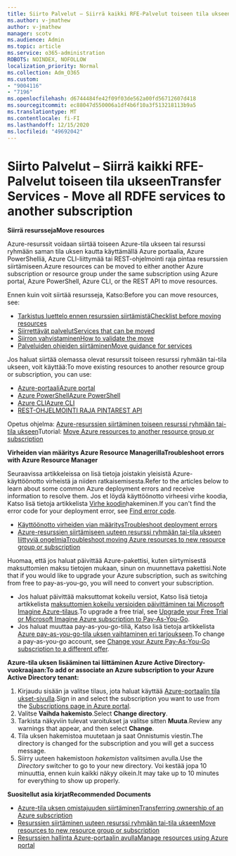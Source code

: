 ```yaml
---
title: Siirto Palvelut – Siirrä kaikki RFE-Palvelut toiseen tila ukseen
ms.author: v-jmathew
author: v-jmathew
manager: scotv
ms.audience: Admin
ms.topic: article
ms.service: o365-administration
ROBOTS: NOINDEX, NOFOLLOW
localization_priority: Normal
ms.collection: Adm_O365
ms.custom:
- "9004116"
- "7196"
ms.openlocfilehash: d6744484fe42f09f03de562a00fd56712607d418
ms.sourcegitcommit: ec88047d550006a1df4b6f10a3f513218113b9a5
ms.translationtype: MT
ms.contentlocale: fi-FI
ms.lasthandoff: 12/15/2020
ms.locfileid: "49692042"
---
```

# <a name="transfer-services---move-all-rdfe-services-to-another-subscription"></a><span data-ttu-id="b913e-102">Siirto Palvelut – Siirrä kaikki RFE-Palvelut toiseen tila ukseen</span><span class="sxs-lookup"><span data-stu-id="b913e-102">Transfer Services - Move all RDFE services to another subscription</span></span>

<span data-ttu-id="b913e-103">**Siirrä resursseja**</span><span class="sxs-lookup"><span data-stu-id="b913e-103">**Move resources**</span></span>

<span data-ttu-id="b913e-104">Azure-resurssit voidaan siirtää toiseen Azure-tila ukseen tai resurssi ryhmään saman tila uksen kautta käyttämällä Azure portaalia, Azure PowerShelliä, Azure CLI-liittymää tai REST-ohjelmointi raja pintaa resurssien siirtämiseen.</span><span class="sxs-lookup"><span data-stu-id="b913e-104">Azure resources can be moved to either another Azure subscription or resource group under the same subscription using Azure portal, Azure PowerShell, Azure CLI, or the REST API to move resources.</span></span>

<span data-ttu-id="b913e-105">Ennen kuin voit siirtää resursseja, Katso:</span><span class="sxs-lookup"><span data-stu-id="b913e-105">Before you can move resources, see:</span></span>

- [<span data-ttu-id="b913e-106">Tarkistus luettelo ennen resurssien siirtämistä</span><span class="sxs-lookup"><span data-stu-id="b913e-106">Checklist before moving resources</span></span>](https://docs.microsoft.com/azure/azure-resource-manager/resource-group-move-resources?WT.mc_id=Portal-Microsoft_Azure_Support#checklist-before-moving-resources)
- [<span data-ttu-id="b913e-107">Siirrettävät palvelut</span><span class="sxs-lookup"><span data-stu-id="b913e-107">Services that can be moved</span></span>](https://docs.microsoft.com/azure/azure-resource-manager/move-support-resources?WT.mc_id=Portal-Microsoft_Azure_Support)
- [<span data-ttu-id="b913e-108">Siirron vahvistaminen</span><span class="sxs-lookup"><span data-stu-id="b913e-108">How to validate the move</span></span>](https://docs.microsoft.com/azure/azure-resource-manager/resource-group-move-resources?WT.mc_id=Portal-Microsoft_Azure_Support#validate-move)
- [<span data-ttu-id="b913e-109">Palveluiden ohjeiden siirtäminen</span><span class="sxs-lookup"><span data-stu-id="b913e-109">Move guidance for services</span></span>](https://docs.microsoft.com/azure/azure-resource-manager/move-limitations/app-service-move-limitations?WT.mc_id=Portal-Microsoft_Azure_Support)

<span data-ttu-id="b913e-110">Jos haluat siirtää olemassa olevat resurssit toiseen resurssi ryhmään tai-tila ukseen, voit käyttää:</span><span class="sxs-lookup"><span data-stu-id="b913e-110">To move existing resources to another resource group or subscription, you can use:</span></span>

- [<span data-ttu-id="b913e-111">Azure-portaali</span><span class="sxs-lookup"><span data-stu-id="b913e-111">Azure portal</span></span>](https://docs.microsoft.com/azure/azure-resource-manager/resource-group-move-resources?WT.mc_id=Portal-Microsoft_Azure_Support#use-the-portal)
- [<span data-ttu-id="b913e-112">Azure PowerShell</span><span class="sxs-lookup"><span data-stu-id="b913e-112">Azure PowerShell</span></span>](https://docs.microsoft.com/azure/azure-resource-manager/resource-group-move-resources?WT.mc_id=Portal-Microsoft_Azure_Support#use-azure-powershell)
- [<span data-ttu-id="b913e-113">Azure CLI</span><span class="sxs-lookup"><span data-stu-id="b913e-113">Azure CLI</span></span>](https://docs.microsoft.com/azure/azure-resource-manager/resource-group-move-resources?WT.mc_id=Portal-Microsoft_Azure_Support#use-azure-cli)
- [<span data-ttu-id="b913e-114">REST-OHJELMOINTI RAJA PINTA</span><span class="sxs-lookup"><span data-stu-id="b913e-114">REST API</span></span>](https://docs.microsoft.com/azure/azure-resource-manager/resource-group-move-resources?WT.mc_id=Portal-Microsoft_Azure_Support#use-rest-api)

<span data-ttu-id="b913e-115">Opetus ohjelma: [Azure-resurssien siirtäminen toiseen resurssi ryhmään tai-tila ukseen](https://docs.microsoft.com/azure/azure-resource-manager/resource-manager-tutorial-move-resources)</span><span class="sxs-lookup"><span data-stu-id="b913e-115">Tutorial: [Move Azure resources to another resource group or subscription](https://docs.microsoft.com/azure/azure-resource-manager/resource-manager-tutorial-move-resources)</span></span>

<span data-ttu-id="b913e-116">**Virheiden vian määritys Azure Resource Managerilla**</span><span class="sxs-lookup"><span data-stu-id="b913e-116">**Troubleshoot errors with Azure Resource Manager**</span></span>

<span data-ttu-id="b913e-117">Seuraavissa artikkeleissa on lisä tietoja joistakin yleisistä Azure-käyttöönotto virheistä ja niiden ratkaisemisesta.</span><span class="sxs-lookup"><span data-stu-id="b913e-117">Refer to the articles below to learn about some common Azure deployment errors and receive information to resolve them.</span></span> <span data-ttu-id="b913e-118">Jos et löydä käyttöönotto virheesi virhe koodia, Katso lisä tietoja artikkelista [Virhe koodin](https://docs.microsoft.com/azure/azure-resource-manager/resource-manager-common-deployment-errors?WT.mc_id=Portal-Microsoft_Azure_Support#find-error-code)hakeminen.</span><span class="sxs-lookup"><span data-stu-id="b913e-118">If you can't find the error code for your deployment error, see [Find error code](https://docs.microsoft.com/azure/azure-resource-manager/resource-manager-common-deployment-errors?WT.mc_id=Portal-Microsoft_Azure_Support#find-error-code).</span></span>

- [<span data-ttu-id="b913e-119">Käyttöönotto virheiden vian määritys</span><span class="sxs-lookup"><span data-stu-id="b913e-119">Troubleshoot deployment errors</span></span>](https://docs.microsoft.com/azure/azure-resource-manager/resource-manager-common-deployment-errors)
- [<span data-ttu-id="b913e-120">Azure-resurssien siirtämiseen uuteen resurssi ryhmään tai-tila ukseen liittyviä ongelmia</span><span class="sxs-lookup"><span data-stu-id="b913e-120">Troubleshoot moving Azure resources to new resource group or subscription</span></span>](https://docs.microsoft.com/azure/azure-resource-manager/troubleshoot-move)

<span data-ttu-id="b913e-121">Huomaa, että jos haluat päivittää Azure-pakettisi, kuten siirtymisestä maksuttomien maksu tietojen mukaan, sinun on muunnettava pakettisi.</span><span class="sxs-lookup"><span data-stu-id="b913e-121">Note that if you would like to upgrade your Azure subscription, such as switching from free to pay-as-you-go, you will need to convert your subscription.</span></span>

- <span data-ttu-id="b913e-122">Jos haluat päivittää maksuttomat kokeilu versiot, Katso lisä tietoja artikkelista [maksuttomien kokeilu versioiden päivittäminen tai Microsoft Imagine Azure-tilaus](https://docs.microsoft.com/azure/billing/billing-upgrade-azure-subscription).</span><span class="sxs-lookup"><span data-stu-id="b913e-122">To upgrade a free trial, see [Upgrade your Free Trial or Microsoft Imagine Azure subscription to Pay-As-You-Go](https://docs.microsoft.com/azure/billing/billing-upgrade-azure-subscription).</span></span>
- <span data-ttu-id="b913e-123">Jos haluat muuttaa pay-as-you-go-tiliä, Katso lisä tietoja artikkelista [Azure pay-as-you-go-tila uksen vaihtaminen eri tarjoukseen](https://docs.microsoft.com/azure/billing/billing-how-to-switch-azure-offer).</span><span class="sxs-lookup"><span data-stu-id="b913e-123">To change a pay-as-you-go account, see [Change your Azure Pay-As-You-Go subscription to a different offer](https://docs.microsoft.com/azure/billing/billing-how-to-switch-azure-offer).</span></span>

<span data-ttu-id="b913e-124">**Azure-tila uksen lisääminen tai liittäminen Azure Active Directory-vuokraajaan:**</span><span class="sxs-lookup"><span data-stu-id="b913e-124">**To add or associate an Azure subscription to your Azure Active Directory tenant:**</span></span>

1. <span data-ttu-id="b913e-125">Kirjaudu sisään ja valitse tilaus, jota haluat käyttää [Azure-portaalin tila ukset-sivulla](https://portal.azure.com/#blade/Microsoft_Azure_Billing/SubscriptionsBlade).</span><span class="sxs-lookup"><span data-stu-id="b913e-125">Sign in and select the subscription you want to use from the [Subscriptions page in Azure portal](https://portal.azure.com/#blade/Microsoft_Azure_Billing/SubscriptionsBlade).</span></span>
2. <span data-ttu-id="b913e-126">Valitse **Vaihda hakemisto**.</span><span class="sxs-lookup"><span data-stu-id="b913e-126">Select **Change directory**.</span></span>
3. <span data-ttu-id="b913e-127">Tarkista näkyviin tulevat varoitukset ja valitse sitten **Muuta**.</span><span class="sxs-lookup"><span data-stu-id="b913e-127">Review any warnings that appear, and then select **Change**.</span></span>
4. <span data-ttu-id="b913e-128">Tila uksen hakemistoa muutetaan ja saat Onnistumis viestin.</span><span class="sxs-lookup"><span data-stu-id="b913e-128">The directory is changed for the subscription and you will get a success message.</span></span>
5. <span data-ttu-id="b913e-129">Siirry uuteen hakemistoon *hakemiston* valitsimen avulla.</span><span class="sxs-lookup"><span data-stu-id="b913e-129">Use the *Directory* switcher to go to your new directory.</span></span> <span data-ttu-id="b913e-130">Voi kestää jopa 10 minuuttia, ennen kuin kaikki näkyy oikein.</span><span class="sxs-lookup"><span data-stu-id="b913e-130">It may take up to 10 minutes for everything to show up properly.</span></span>

<span data-ttu-id="b913e-131">**Suositellut asia kirjat**</span><span class="sxs-lookup"><span data-stu-id="b913e-131">**Recommended Documents**</span></span>

- [<span data-ttu-id="b913e-132">Azure-tila uksen omistajuuden siirtäminen</span><span class="sxs-lookup"><span data-stu-id="b913e-132">Transferring ownership of an Azure subscription</span></span>](https://docs.microsoft.com/azure/billing-subscription-transfer)
- [<span data-ttu-id="b913e-133">Resurssien siirtäminen uuteen resurssi ryhmään tai-tila ukseen</span><span class="sxs-lookup"><span data-stu-id="b913e-133">Move resources to new resource group or subscription</span></span>](https://docs.microsoft.com/azure/azure-resource-manager/resource-group-move-resources)
- [<span data-ttu-id="b913e-134">Resurssien hallinta Azure-portaalin avulla</span><span class="sxs-lookup"><span data-stu-id="b913e-134">Manage resources using Azure portal</span></span>](https://docs.microsoft.com/azure/azure-resource-manager/resource-group-portal)
